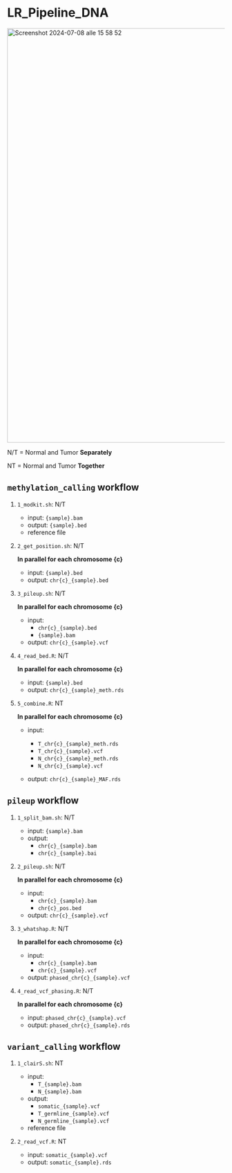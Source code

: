 # LR_Pipeline_DNA
<img width="958" alt="Screenshot 2024-07-08 alle 15 58 52" src="https://github.com/valerianilucrezia/LR_Pipeline_DNA/assets/72545549/04d31099-6b46-4df9-b404-ff0bb555ec14">


N/T = Normal and Tumor **Separately**

NT = Normal and Tumor **Together**

## `methylation_calling` workflow
1. `1_modkit.sh`: N/T
    - input: `{sample}.bam`
    - output: `{sample}.bed`
    - reference file
    
2. `2_get_position.sh`: N/T

   **In parallel for each chromosome {c}**
   - input: `{sample}.bed`
   - output: `chr{c}_{sample}.bed`

 3. `3_pileup.sh`: N/T
    
    **In parallel for each chromosome {c}**
    - input:
      - `chr{c}_{sample}.bed`
      - `{sample}.bam`
    - output: `chr{c}_{sample}.vcf`

 6. `4_read_bed.R`: N/T
    
     **In parallel for each chromosome {c}**
    - input: `{sample}.bed`
    - output: `chr{c}_{sample}_meth.rds`

7. `5_combine.R`: NT
    
     **In parallel for each chromosome {c}**
    - input:
      - `T_chr{c}_{sample}_meth.rds`
      - `T_chr{c}_{sample}.vcf`
      - `N_chr{c}_{sample}_meth.rds`
      - `N_chr{c}_{sample}.vcf`
        
    - output: `chr{c}_{sample}_MAF.rds`

## `pileup` workflow
1. `1_split_bam.sh`: N/T
    - input: `{sample}.bam`
    - output:
      - `chr{c}_{sample}.bam`
      - `chr{c}_{sample}.bai`

2. `2_pileup.sh`: N/T
    
     **In parallel for each chromosome {c}**
    - input:
      - `chr{c}_{sample}.bam`
      - `chr{c}_pos.bed`
    - output: `chr{c}_{sample}.vcf`

3. `3_whatshap.R`: N/T
    
     **In parallel for each chromosome {c}**
    - input:
        - `chr{c}_{sample}.bam`
        - `chr{c}_{sample}.vcf`
    - output:  `phased_chr{c}_{sample}.vcf`
  
4. `4_read_vcf_phasing.R`: N/T
    
     **In parallel for each chromosome {c}**
    - input:   `phased_chr{c}_{sample}.vcf`
    - output:  `phased_chr{c}_{sample}.rds`
  

## `variant_calling` workflow
1. `1_clairS.sh`: NT
    - input:
      - `T_{sample}.bam`
      - `N_{sample}.bam`
    - output:
      - `somatic_{sample}.vcf`
      - `T_germline_{sample}.vcf`
      - `N_germline_{sample}.vcf`
    - reference file

2. `2_read_vcf.R`: NT
   - input: `somatic_{sample}.vcf`
   - output: `somatic_{sample}.rds`
  

